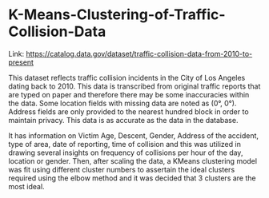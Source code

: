 # K-Means-Clustering-of-Traffic-Collision-Data
Link: https://catalog.data.gov/dataset/traffic-collision-data-from-2010-to-present

This dataset reflects traffic collision incidents in the City of Los Angeles dating back to 2010. This data is transcribed from original traffic reports that are typed on paper and therefore there may be some inaccuracies within the data. Some location fields with missing data are noted as (0°, 0°). Address fields are only provided to the nearest hundred block in order to maintain privacy. This data is as accurate as the data in the database.

It has information on Victim Age, Descent, Gender, Address of the accident, type of area, date of reporting, time of collision and this was utilized in drawing several insights on frequency of collisions per hour of the day, location or gender. Then, after scaling the data, a KMeans clustering model was fit using different cluster numbers to assertain the ideal clusters required using the elbow method and it was decided that 3 clusters are the most ideal. 
